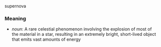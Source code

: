 supernova
### Meaning
+ _noun_: A rare celestial phenomenon involving the explosion of most of the material in a star, resulting in an extremely bright, short-lived object that emits vast amounts of energy

